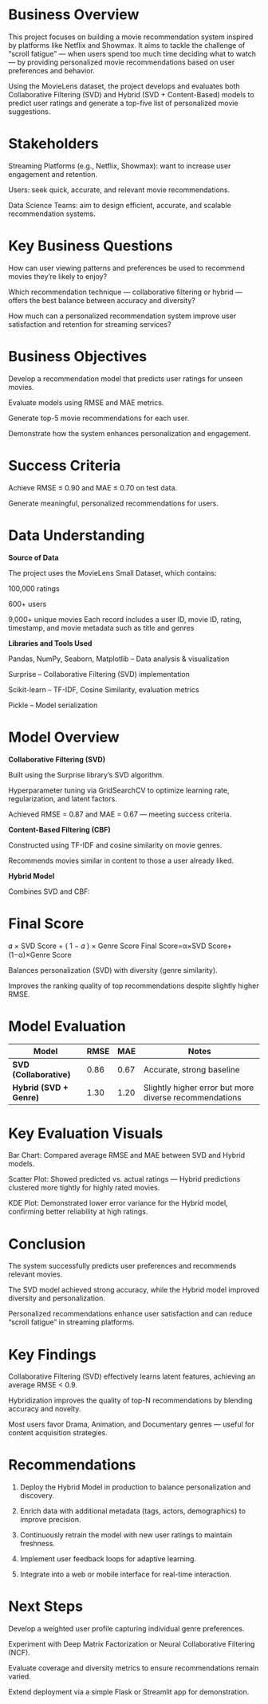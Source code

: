 # Business Overview
This project focuses on building a movie recommendation system inspired by platforms like Netflix and Showmax. It aims to tackle the challenge of “scroll fatigue” — when users spend too much time deciding what to watch — by providing personalized movie recommendations based on user preferences and behavior.

Using the MovieLens dataset, the project develops and evaluates both Collaborative Filtering (SVD) and Hybrid (SVD + Content-Based) models to predict user ratings and generate a top-five list of personalized movie suggestions.

# Stakeholders

Streaming Platforms (e.g., Netflix, Showmax): want to increase user engagement and retention.

Users: seek quick, accurate, and relevant movie recommendations.

Data Science Teams: aim to design efficient, accurate, and scalable recommendation systems.

# Key Business Questions

How can user viewing patterns and preferences be used to recommend movies they’re likely to enjoy?

Which recommendation technique — collaborative filtering or hybrid — offers the best balance between accuracy and diversity?

How much can a personalized recommendation system improve user satisfaction and retention for streaming services?

# Business Objectives

Develop a recommendation model that predicts user ratings for unseen movies.

Evaluate models using RMSE and MAE metrics.

Generate top-5 movie recommendations for each user.

Demonstrate how the system enhances personalization and engagement.

# Success Criteria

Achieve RMSE ≤ 0.90 and MAE ≤ 0.70 on test data.

Generate meaningful, personalized recommendations for users.

# Data Understanding
**Source of Data**

The project uses the MovieLens Small Dataset, which contains:

100,000 ratings

600+ users

9,000+ unique movies
Each record includes a user ID, movie ID, rating, timestamp, and movie metadata such as title and genres          

**Libraries and Tools Used**

Pandas, NumPy, Seaborn, Matplotlib – Data analysis & visualization

Surprise – Collaborative Filtering (SVD) implementation

Scikit-learn – TF-IDF, Cosine Similarity, evaluation metrics

Pickle – Model serialization  

# Model Overview
**Collaborative Filtering (SVD)**

Built using the Surprise library’s SVD algorithm.

Hyperparameter tuning via GridSearchCV to optimize learning rate, regularization, and latent factors.

Achieved RMSE = 0.87 and MAE = 0.67 — meeting success criteria.

**Content-Based Filtering (CBF)**

Constructed using TF-IDF and cosine similarity on movie genres.

Recommends movies similar in content to those a user already liked.

**Hybrid Model**

Combines SVD and CBF:

Final Score
=
𝛼
×
SVD Score
+
(
1
−
𝛼
)
×
Genre Score
Final Score=α×SVD Score+(1−α)×Genre Score

Balances personalization (SVD) with diversity (genre similarity).

Improves the ranking quality of top recommendations despite slightly higher RMSE.
   
# Model Evaluation
| Model                    | RMSE | MAE  | Notes                                                  |
| ------------------------ | ---- | ---- | ------------------------------------------------------ |
| **SVD (Collaborative)**  | 0.86 | 0.67 | Accurate, strong baseline                              |
| **Hybrid (SVD + Genre)** | 1.30 | 1.20 | Slightly higher error but more diverse recommendations |

# Key Evaluation Visuals

Bar Chart: Compared average RMSE and MAE between SVD and Hybrid models.

Scatter Plot: Showed predicted vs. actual ratings — Hybrid predictions clustered more tightly for highly rated movies.

KDE Plot: Demonstrated lower error variance for the Hybrid model, confirming better reliability at high ratings.

# Conclusion
The system successfully predicts user preferences and recommends relevant movies.

The SVD model achieved strong accuracy, while the Hybrid model improved diversity and personalization.

Personalized recommendations enhance user satisfaction and can reduce “scroll fatigue” in streaming platforms.

# Key Findings
Collaborative Filtering (SVD) effectively learns latent features, achieving an average RMSE < 0.9.

Hybridization improves the quality of top-N recommendations by blending accuracy and novelty.

Most users favor Drama, Animation, and Documentary genres — useful for content acquisition strategies.

# Recommendations
1. Deploy the Hybrid Model in production to balance personalization and discovery.

2. Enrich data with additional metadata (tags, actors, demographics) to improve precision.

3. Continuously retrain the model with new user ratings to maintain freshness.

4. Implement user feedback loops for adaptive learning.

5. Integrate into a web or mobile interface for real-time interaction.

# Next Steps
Develop a weighted user profile capturing individual genre preferences.

Experiment with Deep Matrix Factorization or Neural Collaborative Filtering (NCF).

Evaluate coverage and diversity metrics to ensure recommendations remain varied.

Extend deployment via a simple Flask or Streamlit app for demonstration.

